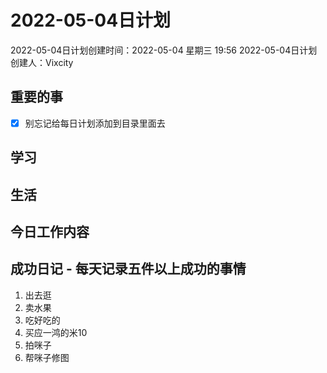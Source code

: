 # 2022-05-04日计划

2022-05-04日计划创建时间：2022-05-04 星期三  19:56
2022-05-04日计划创建人：Vixcity

## 重要的事
- [x] 别忘记给每日计划添加到目录里面去

## 学习

## 生活

## 今日工作内容

## 成功日记 - 每天记录五件以上成功的事情
1. 出去逛
2. 卖水果
3. 吃好吃的
4. 买应一鸿的米10
5. 拍咪子
6. 帮咪子修图